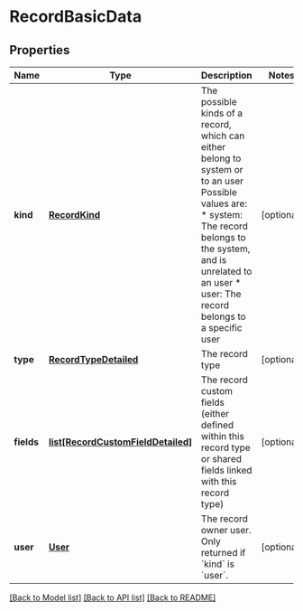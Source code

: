 # RecordBasicData

## Properties
Name | Type | Description | Notes
------------ | ------------- | ------------- | -------------
**kind** | [**RecordKind**](RecordKind.md) | The possible kinds of a record, which can either belong to system or to an user Possible values are: * system: The record belongs to the system, and is unrelated to an user * user: The record belongs to a specific user  | [optional] 
**type** | [**RecordTypeDetailed**](RecordTypeDetailed.md) | The record type | [optional] 
**fields** | [**list[RecordCustomFieldDetailed]**](RecordCustomFieldDetailed.md) | The record custom fields (either defined within this record type or shared fields linked with this record type)  | [optional] 
**user** | [**User**](User.md) | The record owner user. Only returned if &#x60;kind&#x60; is &#x60;user&#x60;.  | [optional] 

[[Back to Model list]](../README.md#documentation-for-models) [[Back to API list]](../README.md#documentation-for-api-endpoints) [[Back to README]](../README.md)



